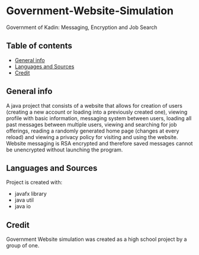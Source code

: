 # Government-Website-Simulation
Government of Kadin: Messaging, Encryption and Job Search

## Table of contents
* [General info](#general-info)
* [Languages and Sources](#languages-and-sources)
* [Credit](#credit)

## General info
A java project that consists of a website that allows for creation of users (creating a new account or loading into a previously created one), viewing profile with basic information, messaging system between users, loading all past messages between multiple users, viewing and searching for job offerings, reading a randomly generated home page (changes at every reload) and viewing a privacy policy for visiting and using the website. Website messaging is RSA encrypted and therefore saved messages cannot be unencrypted without launching the program.

## Languages and Sources
Project is created with:
* javafx library
* java util
* java io
	
## Credit
Government Website simulation was created as a high school project by a group of one.
